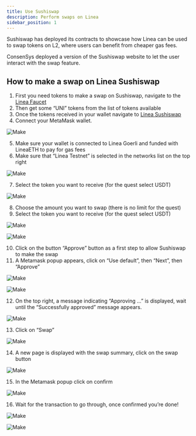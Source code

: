 ```yaml
---
title: Use Sushiswap
description: Perform swaps on Linea
sidebar_position: 1
---
```


Sushiswap has deployed its contracts to showcase how Linea can be used to swap tokens on L2, where users can benefit from cheaper gas fees.

ConsenSys deployed a version of the Sushiswap website to let the user interact with the swap feature.

## How to make a swap on Linea Sushiswap

1. First you need tokens to make a swap on Sushiswap, navigate to the [Linea Faucet](https://faucet.goerli.linea.build/)
2. Then get some “UNI” tokens from the list of tokens available
3. Once the tokens received in your wallet navigate to [Linea Sushiswap](https://sushiswap.goerli.linea.build)
4. Connect your MetaMask wallet.

![Make](../../assets/sushiswap/sushiswap-1.png)

5. Make sure your wallet is connected to Linea Goerli and funded with LineaETH to pay for gas fees
6. Make sure that “Linea Testnet” is selected in the networks list on the top right

![Make](../../assets/sushiswap/sushiswap-2.png)

7. Select the token you want to receive (for the quest select USDT)

![Make](../../assets/sushiswap/sushiswap-3.png)

8. Choose the amount you want to swap (there is no limit for the quest)
9. Select the token you want to receive (for the quest select USDT)

![Make](../../assets/sushiswap/sushiswap-4.png)

![Make](../../assets/sushiswap/sushiswap-5.png)

10. Click on the button “Approve” button as a first step to allow Sushiswap to make the swap
11. A Metamask popup appears, click on “Use default”, then “Next”, then “Approve”

![Make](../../assets/sushiswap/sushiswap-6.png)

![Make](../../assets/sushiswap/sushiswap-7.png)

12. On the top right, a message indicating “Approving …” is displayed, wait until the “Successfully approved” message appears.

![Make](../../assets/sushiswap/sushiswap-8.png)

13. Click on “Swap”

![Make](../../assets/sushiswap/sushiswap-9.png)

14. A new page is displayed with the swap summary, click on the swap button

![Make](../../assets/sushiswap/sushiswap-10.png)

15. In the Metamask popup click on confirm

![Make](../../assets/sushiswap/sushiswap-11.png)

16. Wait for the transaction to go through, once confirmed you’re done!

![Make](../../assets/sushiswap/sushiswap-12.png)

![Make](../../assets/sushiswap/sushiswap-13.png)
